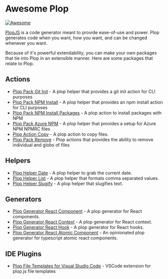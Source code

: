 # Awesome Plop

[![Awesome](https://awesome.re/badge.svg)](https://awesome.re)

[PlopJS](https://plopjs.com/) is a code generator meant to provide ease-of-use and power. Plop generates code when you want, how you want, and can be changed whenever you want.

Because of it's powerful extendability, you can make your own packages that tie into Plop in an extensible manner. Here are some packages that relate to Plop.


## Actions

- [Plop Pack Git Init](https://github.com/crutchcorn/plop-pack-git-init) - A plop helper that provides a git init action for CLI purposes
- [Plop Pack NPM Install](https://github.com/crutchcorn/plop-pack-npm-install) - A plop helper that provides an npm install action for CLI purposes
- [Plop Pack NPM Install Packages](https://github.com/piersolenski/plop-pack-npm-install-packages) - A plop action to install packages with NPM
- [Plop Pack Azure NPM](https://github.com/crutchcorn/plop-pack-azure-npm) - A plop helper that provides a setup for Azure NPM NPMRC files
- [Plop Action Copy](https://github.com/bradgarropy/plop-action-copy) - A plop action to copy files.
- [Plop Pack Remove](https://github.com/TheSharpieOne/plop-pack-remove) - Plop actions that provides the ability to remove individual and globs of files

## Helpers

- [Plop Helper Date](https://github.com/bradgarropy/plop-helper-date) - A plop helper to grab the current date.
- [Plop Helper List](https://github.com/bradgarropy/plop-helper-list) - A plop helper that formats comma separated values.
- [Plop Helper Slugify](https://github.com/bradgarropy/plop-helper-slugify) - A plop helper that slugifies text.

## Generators

- [Plop Generator React Component](https://github.com/bradgarropy/plop-generator-react-component) - A plop generator for React components.
- [Plop Generator React Context](https://github.com/bradgarropy/plop-generator-react-context) - A plop generator for React context.
- [Plop Generator React Hook](https://github.com/bradgarropy/plop-generator-react-hook) - A plop generator for React hooks.
- [Plop Generator React Atomic Component](https://github.com/ahoendgen/plop-generator-react-atomic-component) - An opinionated plop generator for typescript atomic react components.

## IDE Plugins

- [Plop File Templates for Visual Studio Code](https://github.com/SamKirkland/plop-templates) - VSCode extension for plop.js file templates